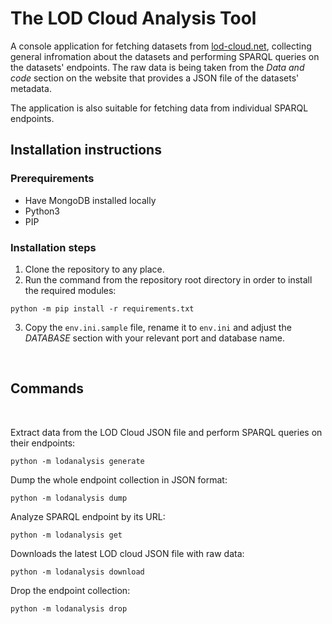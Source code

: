 # **The LOD Cloud Analysis Tool** 

A console application for fetching datasets from [lod-cloud.net](https://lod-cloud.net/), collecting general infromation about the datasets and performing SPARQL queries on the datasets' endpoints. The raw data is being taken from the *Data and code* section on the website that provides a JSON file of the datasets' metadata.

The application is also suitable for fetching data from individual SPARQL endpoints.

## **Installation instructions** 
### **Prerequirements**
- Have MongoDB installed locally
- Python3
- PIP

### **Installation steps**
1. Clone the repository to any place.
2. Run the command from the repository root directory in order to install the required modules:
```
python -m pip install -r requirements.txt
``` 

3. Copy the `env.ini.sample` file, rename it to `env.ini` and adjust the *DATABASE* section with your relevant port and database name.

<br>

## **Commands**
<br>

Extract data from the LOD Cloud JSON file and perform SPARQL queries on their endpoints:
```
python -m lodanalysis generate
```

Dump the whole endpoint collection in JSON format:
```
python -m lodanalysis dump
```

Analyze SPARQL endpoint by its URL:
```
python -m lodanalysis get
```

Downloads the latest LOD cloud JSON file with raw data:
```
python -m lodanalysis download
```

Drop the endpoint collection:
```
python -m lodanalysis drop
```